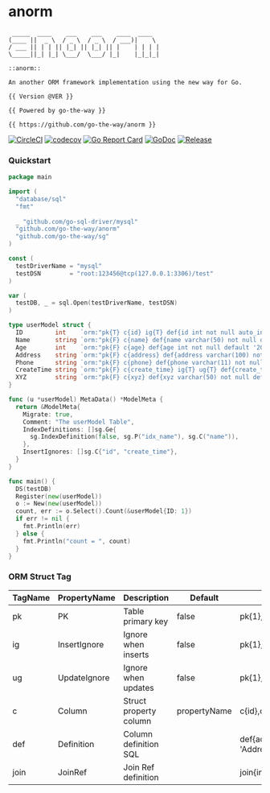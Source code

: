 # anorm

```
 _____  ____    ___    ___    ____  ____  
(____ ||  _ \  / _ \  / _ \  / ___)|    \ 
/ ___ || | | || |_| || |_| || |    | | | |
\_____||_| |_| \___/  \___/ |_|    |_|_|_|

::anorm:: 

An another ORM framework implementation using the new way for Go.

{{ Version @VER }}

{{ Powered by go-the-way }}

{{ https://github.com/go-the-way/anorm }}

```

[![CircleCI](https://circleci.com/gh/go-the-way/anorm/tree/main.svg?style=shield)](https://circleci.com/gh/go-the-way/anorm/tree/main)
[![codecov](https://codecov.io/gh/go-the-way/anorm/branch/main/graph/badge.svg?token=8MAR3J959H)](https://codecov.io/gh/go-the-way/anorm)
[![Go Report Card](https://goreportcard.com/badge/github.com/go-the-way/anorm)](https://goreportcard.com/report/github.com/go-the-way/anorm)
[![GoDoc](https://pkg.go.dev/badge/github.com/go-the-way/anorm?status.svg)](https://pkg.go.dev/github.com/go-the-way/anorm?tab=doc)
[![Release](https://img.shields.io/github/release/go-the-way/anorm.svg?style=flat-square)](https://github.com/go-the-way/anorm/releases)

### Quickstart
```go
package main

import (
  "database/sql"
  "fmt"
  
  _ "github.com/go-sql-driver/mysql"
  "github.com/go-the-way/anorm"
  "github.com/go-the-way/sg"
)

const (
  testDriverName = "mysql"
  testDSN        = "root:123456@tcp(127.0.0.1:3306)/test"
)

var (
  testDB, _ = sql.Open(testDriverName, testDSN)
)

type userModel struct {
  ID         int    `orm:"pk{T} c{id} ig{T} def{id int not null auto_increment comment 'ID'}"`
  Name       string `orm:"pk{F} c{name} def{name varchar(50) not null default 'hello world' comment 'Name'}"`
  Age        int    `orm:"pk{F} c{age} def{age int not null default '20' comment 'Age'}"`
  Address    string `orm:"pk{F} c{address} def{address varchar(100) not null comment 'Address'}"`
  Phone      string `orm:"pk{F} c{phone} def{phone varchar(11) not null default '13900000000' comment 'Phone'}"`
  CreateTime string `orm:"pk{F} c{create_time} ig{T} ug{T} def{create_time datetime not null default current_timestamp comment 'CreateTime'}"`
  XYZ        string `orm:"pk{F} c{xyz} def{xyz varchar(50) not null default 'xyz' comment 'XYZ'}"`
}

func (u *userModel) MetaData() *ModelMeta {
  return &ModelMeta{
    Migrate: true,
    Comment: "The userModel Table",
    IndexDefinitions: []sg.Ge{
      sg.IndexDefinition(false, sg.P("idx_name"), sg.C("name")),
    },
    InsertIgnores: []sg.C{"id", "create_time"},
  }   
}

func main() {
  DS(testDB)
  Register(new(userModel))
  o := New(new(userModel))
  count, err := o.Select().Count(&userModel{ID: 1})
  if err != nil {
    fmt.Println(err)
  } else {
    fmt.Println("count = ", count)
  }
}

```

### ORM Struct Tag

| TagName | PropertyName | Description            | Default      | Example                                              |
|---------|--------------|------------------------|--------------|------------------------------------------------------|
| pk      | PK           | Table primary key      | false        | pk{1},pk{t},pk{T},pk{true},pk{TRUE},pk{True}         |
| ig      | InsertIgnore | Ignore when inserts    | false        | pk{1},pk{t},pk{T},pk{true},pk{TRUE},pk{True}         |
| ug      | UpdateIgnore | Ignore when updates    | false        | pk{1},pk{t},pk{T},pk{true},pk{TRUE},pk{True}         |
| c       | Column       | Struct property column | propertyName | c{id},c{hello_world},c{halo_1234},c{WorldHa}         |
| def     | Definition   | Column definition SQL  |              | def{address varchar(100) not null comment 'Address'} |
| join    | JoinRef      | Join Ref definition    |              | join{inner,self_id,rel_table,rel_id,rel_name}        |
